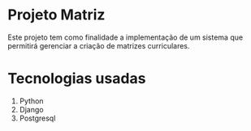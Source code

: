# Projeto Matriz

Este projeto tem como finalidade a implementação de um sistema que permitirá gerenciar a criação de matrizes curriculares.

# Tecnologias usadas

<ol>
    <li>Python</li>
    <li>Django</li>
    <li>Postgresql</li>
</ol>